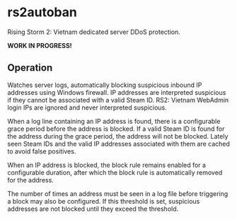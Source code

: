 # rs2autoban

Rising Storm 2: Vietnam dedicated server DDoS protection.

**WORK IN PROGRESS!**

## Operation

Watches server logs, automatically blocking suspicious inbound IP addresses
using Windows firewall. IP addresses are interpreted suspicious if they
cannot be associated with a valid Steam ID. RS2: Vietnam WebAdmin login IPs are
ignored and never interpreted suspicious.

When a log line containing an IP address is found, there is a configurable
grace period before the address is blocked. If a valid Steam ID is found for the
address during the grace period, the address will not be blocked. Lately seen
Steam IDs and the valid IP addresses associated with them are cached to avoid
false positives.

When an IP address is blocked, the block rule remains enabled for a configurable
duration, after which the block rule is automatically removed for the address.

The number of times an address must be seen in a log file before triggering
a block may also be configured. If this threshold is set, suspicious addresses
are not blocked until they exceed the threshold.
